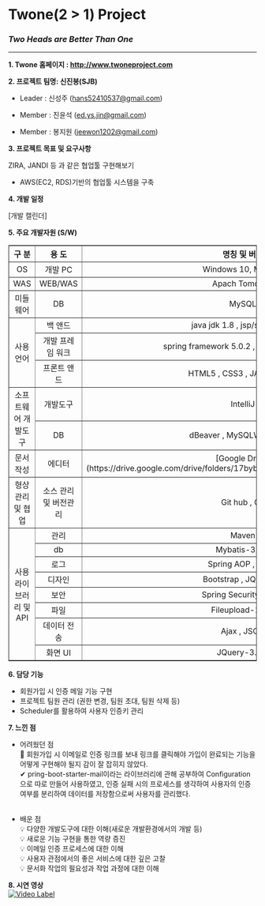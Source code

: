 # Twone(2 > 1) Project
### *Two Heads are Better Than One*
---

**1. Twone 홈페이지 : http://www.twoneproject.com**

**2. 프로젝트 팀명: 신진봉(SJB)**
	
- Leader : 신성주 (hans52410537@gmail.com)
    
- Member : 진윤석 (ed.ys.jin@gmail.com)
    
- Member : 봉지원 (jeewon1202@gmail.com)


**3. 프로젝트 목표 및 요구사항**

ZIRA, JANDI 등 과 같은 협업툴 구현해보기


- AWS(EC2, RDS)기반의 협업툴 시스템을 구축


**4. 개발 일정**

[개발 캘린더]


**5. 주요 개발자원 (S/W)**
<table border="1">
		<tr>
			<th>구 분</th>
			<th>용 도</th>
			<th>명칭 및 버전</th>
		</tr>
		<tr align="center">
			<td>OS</td>
			<td>개발 PC</td>
			<td>Windows 10, Mac OS</td>
		</tr>
		<tr align="center">
			<td>WAS</td>
			<td>WEB/WAS</td>
			<td>Apach Tomcat 9</td>
		</tr>
		<tr align="center">
			<td>미들웨어</td>
			<td>DB</td>
			<td>MySQL</td>
		</tr>
		<tr align="center">
			<td rowspan="3">사용 언어</td>
			<td>백 앤드</td>
			<td>java jdk 1.8 , jsp/servlet 3.1</td>
		</tr>
		<tr align="center">
			<td>개발 프레임 워크</td>
			<td>spring framework 5.0.2 , Spring Boot 2.7.7</td>
		</tr>
		<tr align="center">
			<td>프론트 앤드</td>
			<td>HTML5 , CSS3 , JAVASCRIPT</td>
		</tr>
		<tr align="center">
			<td rowspan="2">소프트웨어 개발도구</td>
			<td>개발도구</td>
			<td>IntelliJ</td>
		</tr>
		<tr align="center">
			<td>DB</td>
			<td>dBeaver , MySQLWorkbench</td>
		</tr>
		<tr align="center">
			<td>문서 작성</td>
			<td>에디터</td>
			<td>
			[Google Drive](https://drive.google.com/drive/folders/17bybIQVKNMG0I_cRHtDqgadOedEauMU6) <br/>
			</td>
		</tr>
		<tr align="center">
			<td>형상 관리및 협업</td>
			<td>소스 관리 및 버전관리</td>
			<td>Git hub , Git</td>
		</tr>
		<tr align="center">
			<td rowspan="13">사용 라이브러리 및 API</td>
			<td>관리</td>
			<td>Maven</td>
		</tr>
		<tr align="center">
			<td>db</td>
			<td>Mybatis-3.5.3</td>
		</tr>
		<tr align="center">
			<td>로그</td>
			<td>Spring AOP , Log4j</td>
		</tr>
		<tr align="center">
			<td>디자인</td>
			<td>Bootstrap , JQuery UI</td>
		</tr>
		<tr align="center">
			<td>보안</td>
			<td>Spring Security-5.0.8</td>
		</tr>
		<tr align="center">
			<td>파일</td>
			<td>Fileupload-1.3.1</td>
		</tr>
		<tr align="center">
			<td>데이터 전송</td>
			<td>Ajax , JSON</td>
		</tr>
		<tr align="center">
			<td>화면 UI</td>
			<td>JQuery-3.5.2</td>
		</tr>
	</table>

**6. 담당 기능**
  * 회원가입 시 인증 메일 기능 구현 
  * 프로젝트 팀원 관리 (권한 변경, 팀원 초대, 팀원 삭제 등)
  * Scheduler를 활용하여 사용자 인증키 관리

  
**7. 느낀 점** <br/>

* 어려웠던 점 <br/>
📌 회원가입 시 이메일로 인증 링크를 보내 링크를 클릭해야 가입이 완료되는 기능을 어떻게 구현해야 될지 감이 잘 잡히지 않았다. <br/>
✔  pring-boot-starter-mail이라는 라이브러리에 관해 공부하여 Configuration으로 따로 만들어 사용하였고, 인증 실패 시의 프로세스를 생각하여 사용자의 인증 여부를 분리하여 데이터를 저장함으로써 사용자를 관리했다.  <br/><br/>

* 배운 점 <br/>
💡 다양한 개발도구에 대한 이해(새로운 개발환경에서의 개발 등)  <br/>
💡 새로운 기능 구현을 통한 역량 증진 <br/>
💡 이메일 인증 프로세스에 대한 이해 <br/>
💡 사용자 관점에서의 좋은 서비스에 대한 깊은 고찰 <br/>
💡 문서화 작업의 필요성과 작업 과정에 대한 이해 <br/>

**8. 시연 영상** <br/>
[![Video Label](http://img.youtube.com/vi/rAzBgJglJD4/0.jpg)](https://youtu.be/rAzBgJglJD4?t=0s)
